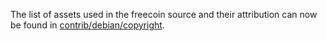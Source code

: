 The list of assets used in the freecoin source and their attribution can now be found in [contrib/debian/copyright](../contrib/debian/copyright).
